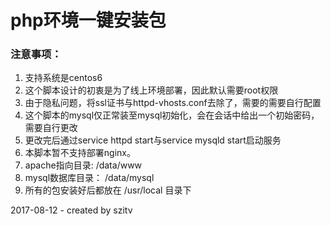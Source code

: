 # php环境一键安装包 #

### 注意事项： ###
1. 支持系统是centos6
2. 这个脚本设计的初衷是为了线上环境部署，因此默认需要root权限
3. 由于隐私问题，将ssl证书与httpd-vhosts.conf去除了，需要的需要自行配置
4. 这个脚本的mysql仅正常装至mysql初始化，会在会话中给出一个初始密码，需要自行更改
5. 更改完后通过service httpd start与service mysqld start启动服务
6. 本脚本暂不支持部署nginx。
7. apache指向目录: /data/www
8. mysql数据库目录： /data/mysql
9. 所有的包安装好后都放在 /usr/local 目录下

2017-08-12 - created by szitv

